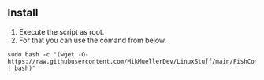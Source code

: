 
## Install
1. Execute the script as root.
2. For that you can use the comand from below.
````
sudo bash -c "(wget -O- https://raw.githubusercontent.com/MikMuellerDev/LinuxStuff/main/FishConfigurator/install.sh | bash)"
````
